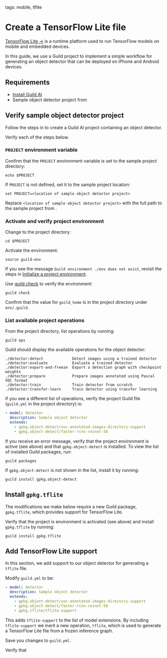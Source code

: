 tags: mobile, tflite

# Create a TensorFlow Lite file

[TensorFlow Lite ->](https://www.tensorflow.org/lite/) is a runtime
platform used to run TensorFlow models on mobile and embedded devices.

In this guide, we use a Guild project to implement a simple workflow
for generating an object detector that can be deployed on iPhone and
Android devices.

## Requirements

- [Install Guild AI](alias:install-guild)
- Sample object detector project from [](alias:create-object-detector)

## Verify sample object detector project

Follow the steps in [](alias:create-object-detector) to create a Guild
AI project containing an object detector.

Verify each of the steps below.

### `PROJECT` environment variable

Confirm that the `PROJECT` environment variable is set to the sample
project directory:

``` command
echo $PROJECT
```

If `PROJECT` is not defined, set it to the sample project location:

``` command
set PROJECT=<location of sample object detector project>
```

Replace `<location of sample object detector project>` with the full
path to the sample project from [](alias:create-object-detector).

### Activate and verify project environment

Change to the project directory:

``` command
cd $PROJECT
```

Activate the environment:

``` command
source guild-env
```

If you see the message ``Guild environment ./env does not exist``,
revisit the steps in [Initialize a project
environment](/docs/guides/create-object-detector/#initialize-a-project-environment).

Use [guild check](cmd:check) to verify the environment:

``` command
guild check
```

Confirm that the value for `guild_home` is in the project directory
under `env/.guild`.

### List available project operations

From the project directory, list operations by running:

``` command
guild ops
```

Guild should display the available operations for the object detector:

``` output
./detector:detect             Detect images using a trained detector
./detector:evaluate           Evaluate a trained detector
./detector:export-and-freeze  Export a detection graph with checkpoint weights
./detector:prepare            Prepare images annotated using Pascal VOC format
./detector:train              Train detector from scratch
./detector:transfer-learn     Train detector using transfer learning
```

If you see a different list of operations, verify the project Guild
file (`guild.yml` in the project directory) is:

``` yaml
- model: detector
  description: Sample object detector
  extends:
    - gpkg.object-detect/voc-annotated-images-directory-support
    - gpkg.object-detect/faster-rcnn-resnet-50
```

If you receive an error message, verify that the project environment
is active (see above) and that `gpkg.object-detect` is installed. To
view the list of installed Guild packages, run:

``` command
guild packages
```

If `gpkg.object-detect` is not shown in the list, install it by
running:

``` command
guild install gpkg.object-detect
```

## Install `gpkg.tflite`

The modifications we make below require a new Guild package,
`gpkg.tflite`, which provides support for TensorFlow Lite.

Verify that the project is environment is activated (see above) and
install `gpkg.tflite` by running:

``` command
guild install gpkg.tflite
```

## Add TensorFlow Lite support

In this section, we add support to our object detector for generating
a `tflite` file.

Modify `guild.yml` to be:

``` yaml
- model: detector
  description: Sample object detector
  extends:
    - gpkg.object-detect/voc-annotated-images-directory-support
    - gpkg.object-detect/faster-rcnn-resnet-50
    - gpkg.tflite/tflite-support
```

This adds `tflite-support` to the list of model extensions. By
including `tflite-support` we inerit a new operation, `tflite`, which
is used to generate a TensorFlow Lite file from a frozen inference
graph.

Save you changes to `guild.yml`.

Verify that
